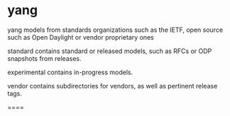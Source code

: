 yang
====

yang models from standards organizations such as the IETF, open source such as Open Daylight or vendor proprietary ones

standard contains standard or released models, such as RFCs or ODP snapshots from releases. 

experimental contains in-progress models.

vendor contains subdirectories for vendors, as well as pertinent release tags.


====




